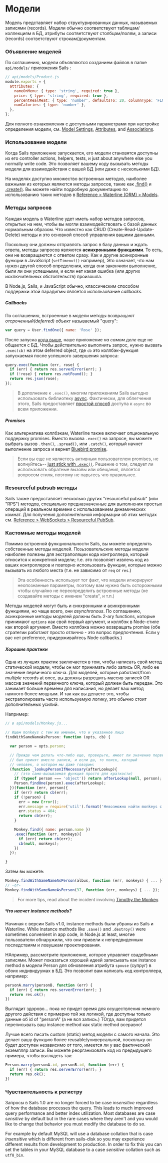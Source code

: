 # Модели

Модель представляет набор структурированных данных, называемых записями (records).  Модели обычно соответствуют таблицам/коллекциям в БД, атрибуты соответствуют столбцам/полям, а записи (records) соответствуют строкам/документам.

### Объявление моделей

По соглашению, модели объявляются созданием файлов в папке `api/models/` приложения Sails :

```javascript
// api/models/Product.js
module.exports = {
  attributes: {
    nameOnMenu: { type: 'string', required: true },
    price: { type: 'string', required: true },
    percentRealMeat: { type: 'number', defaultsTo: 20, columnType: 'FLOAT' },
    numCalories: { type: 'number' },
  },
};
```

Для полного ознакомления с доступными параметрами при настройке определения модели, см. [Model Settings](http://sailsjs.com/documentation/concepts/models-and-orm/model-settings), [Attributes](http://sailsjs.com/documentation/concepts/models-and-orm/attributes), and [Associations](http://sailsjs.com/documentation/concepts/models-and-orm/associations).

<!--
commented-out content at: https://gist.github.com/rachaelshaw/1d7a989f6685f11134de3a5c47b2ebb8#1


commented-out content at: https://gist.github.com/rachaelshaw/1d7a989f6685f11134de3a5c47b2ebb8#2
-->



### Использование модели

Когда Sails приложение запускается, его модели становятся доступны из его controller actions, helpers, tests, и just about anywhere else you normally write code.  Это позволяет вашему коду вызывать методы модели для взаимодействия с вашей БД (или даже с несколькими БД).

На моделях доступно множество встроенных методов, наиболее важными из которых являются методы запросов, такие как [.find()](http://sailsjs.com/documentation/reference/waterline/models/find) и [.create()](http://sailsjs.com/documentation/reference/waterline/models/create).  Вы можете найти подробную документацию по использованию таких методов в [Reference > Waterline (ORM) > Models](http://sailsjs.com/documentation/reference/waterline-orm/models).


### Методы запросов

Каждая модель в Waterline удет иметь набор методов запросов, открытых на нем, чтобы вы могли взаимодействовать с базой данных нормальным образом. Что известно как CRUD (Create-Read-Update-Delete) методы и это основной способ управления вашими данными.

Поскольку они должны отправлять запрос в базу данных и ждать ответа, методы запросов являются **асинхронными функциями**.  То есть, они не возвращаются с ответом сразу.  Как и другие асинхронные функции в JavaScript (`setTimeout()` например), Это означает, что нам нужен другой способ определения, когда они закончили выполнение, были ли они успешными, и если нет какая ошибка (или других исключительных обстоятельств) произошла.

В Node.js, Sails, и JavaScript обычно, классическим способом поддержки этой парадигмы является использование _callbacks_.

##### Callbacks

По соглашению, встроенные в модели методы возвращают _отсроченный(deferred) объект_ называемый "query":

```javascript
var query = User.findOne({ name: 'Rose' });
```

После запуска [кода выше](https://gist.github.com/mikermcneil/c6a033d56497e9930a363a2949284fd3), наше приложение _на самом деле_ еще не общается с БД.  Чтобы действительно выполнить запрос, нужно вызвать `.exec(cb)` на этом deferred object, где `cb` это коллбэк-функция запускаемая после успешного завершения запроса:

```javascript
query.exec(function (err, rose) {
  if (err) { return res.serverError(err); }
  if (!rose) { return res.notFound(); }
  return res.json(rose);
});
```

> В дополнение к `.exec()`, многим приложениям Sails выгодно использовать библиотеку [async](https://www.npmjs.com/package/async).  Фактически, для облегчения этого, Sails предоставляет [простой способ](http://sailsjs.com/documentation/reference/configuration/sails-config-globals) доступа к `async` во всем приложении.


##### Promises

Как альтернатива коллбэкам, Waterline также включает опциональную поддержку promises.  Вместо вызова `.exec()` на запросе, вы можете выбрать вызов `.then()`, `.spread()`, или `.catch()`, который начнет выполнение запроса и вернет [Bluebird promise](https://github.com/petkaantonov/bluebird).

> Если вы еще не являетесь активным пользователем promises, не волнуйтесь-- [just stick with `.exec()`](https://github.com/balderdashy/sails/issues/3459#issuecomment-171039631).  Решение о том, следует ли использовать обратные вызовы или обещания, является вопросом стиля, поэтому не парьтесь что правильнее.

### Resourceful pubsub методы

Sails также предоставляет несколько других "resourceful pubsub" (или "RPS") методов, специально предназначенные для выполнения простых операций в реальном времени с использованием динамических комнат.  Для получения дополнительной информации об этих методах см.
 [Reference > WebSockets > Resourceful PubSub](http://sailsjs.com/documentation/reference/web-sockets/resourceful-pub-sub).


### Кастомные методы моделей

Помимо встроеной функциональности Sails, вы можете определять собственные методы моделей.  Позьзовательские методы модели наиболее полезны для экстраполяции кода контроллера, который относится к конкретной модели; т.e. это позволяет извлечь код из ваших контроллеров и повторно использовать функции, которые можно вызывать из любого места (т.e. не зависимо от `req` or `res`.)

> Эта особенность использует тот факт, что модели игнорируют неопознанные параметры, поэтому вам нужно быть осторожными чтобы случайно не переопределить встроенные методы (не создавайте методы с именем "create", и т.п.)

Методы моделей могут быть и синхронными и асинхронными функциями, но чаще всего, они _asynchronous_.  По соглашению, асинхронные методы моделей должны быть 2-ary functions, которые принимают `options` как свой первый аргумент, и коллбэк в Node-стиле как второй аргумент.  Вместо коллбэка можно возвращать promise (обе стратегии работают просто отлично - это вопрос предпочтения.  Если у вас нет preference, придерживайтесь Node callbacks.)

##### Хорошие практики

Одна из лучших практик заключается в том, чтобы написать свой метод статической модели, чтобы он мог принимать либо запись OR, либо ее значение первичного ключа.  Для моделей, которые работают/from _multiple_ records at once, вы должны разрешить массив записей OR массив значений первичного ключа, который должен быть передан.  Это занимает больше времени для написания, но делает ваш метод намного более мощным. И так как вы делаете это, чтобы экстраполировать часто используемую логику, это обычно стоит дополнительных усилий.

Например:

```js
// в api/models/Monkey.js...

// Ищем monkeys с тем же именем, что и указанное лицо
findWithSameNameAsPerson: function (opts, cb) {

  var person = opts.person;

  // Прежде чем делать что-либо еще, проверьте, имеет ли значение первичного ключа
  // был принят вместо записи, и если да, то поиск, который
  // человек, о котором мы даже говорим:
  (function _lookupPersonIfNecessary(afterLookup){
    // (это само-вызываемая функция просто для краткости)
    if (typeof person === 'object')) return afterLookup(null, person);
    Person.findOne(person).exec(afterLookup);
  })(function (err, person){
    if (err) return cb(err);
    if (!person) {
      err = new Error();
      err.message = require('util').format('Невозможно найти monkeys с тем же именем, что и персона w/ id=%s потому что такая персона не существует.', person);
      err.status = 404;
      return cb(err);
    }

    Monkey.find({ name: person.name })
    .exec(function (err, monkeys){
      if (err) return cb(err);
      cb(null, monkeys);
    })
  });

}
```

Затем вы можете:

```js
Monkey.findWithSameNameAsPerson(albus, function (err, monkeys) { ... });
// -or-
Monkey.findWithSameNameAsPerson(37, function (err, monkeys) { ... });
```

> For more tips, read about the incident involving [Timothy the Monkey]().

##### Что насчет instance methods?

Начиная с версии Sails v1.0, instance methods были убраны из Sails и Waterline.  While instance methods like `.save()` and `.destroy()` were sometimes convenient in app code, in Node.js at least, многие пользователи обнаружили, что они привели к непредвиденным последствиям и ловушкам проектирования.

НАпример, рассмотрите приложение, которое управляет свадебными записями.  Может показаться хорошей идеей записывать как instance method в модели Person для обновления атрибута `spouse` (супруг) в обоих индивидуумах в БД.  Это позволит вам написать код контроллера, например:

```js
personA.marry(personB, function (err) {
  if (err) { return res.serverError(err); }
  return res.ok();
})
```

Выглядит здорово... пока не придет время для осуществления немного другого действия с примерно той же логикой, где доступны только данные об id of "personA" (а не вся запись.)  ТОгда, вам придется переписывать ваш instance method как static method всеравно!

Лучше всего писать custom (static) метод модели с самого начала. Это делает вашу функцию более reusable/универсальной, поскольку он будет доступен независимо от того, имеется ли у вас фактический экземпляр записи.  Вы можете реорганизовать код из предыдущего примера, чтобы выглядеть так:

```js
Person.marry(personA.id, personB.id, function (err) {
  if (err) { return res.serverError(err); }
  return res.ok();
})
```

### Чувствительность к регистру

Запросы в Sails 1.0 are no longer forced to be case *insensitive* regardless of how the database processes the query. This leads to much improved query performance and better index utilization. Most databases are case *sensitive* by default but in the rare cases where they aren't and you would like to change that behavior you must modify the database to do so.

For example by default MySQL will use a database collation that is case *insensitive* which is different from sails-disk so you may experience different results from development to production. In order to fix this you can set the tables in your MySQL database to a case *sensitive* collation such as `utf8_bin`.


<!--
commented-out content at: https://gist.github.com/rachaelshaw/1d7a989f6685f11134de3a5c47b2ebb8#3


commented-out content at: https://gist.github.com/rachaelshaw/1d7a989f6685f11134de3a5c47b2ebb8#4

commented-out content at: https://gist.github.com/rachaelshaw/1d7a989f6685f11134de3a5c47b2ebb8#5

commented-out content at: https://gist.github.com/rachaelshaw/1d7a989f6685f11134de3a5c47b2ebb8#6
-->

<docmeta name="displayName" value="Models">
